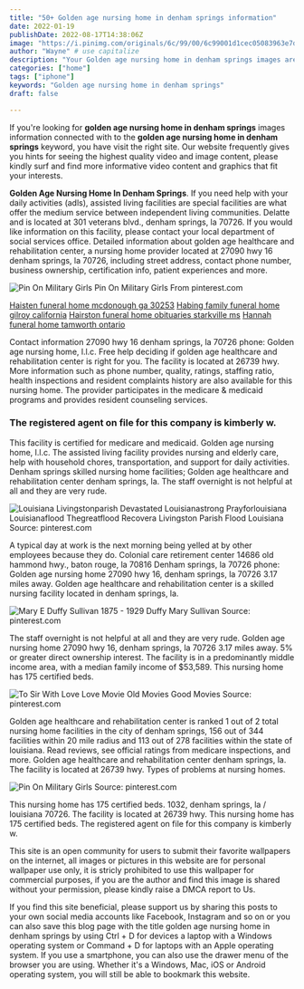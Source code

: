 ```yaml
---
title: "50+ Golden age nursing home in denham springs information"
date: 2022-01-19
publishDate: 2022-08-17T14:38:06Z
image: "https://i.pinimg.com/originals/6c/99/00/6c99001d1cec05083963e7dada9c1449.jpg"
author: "Wayne" # use capitalize
description: "Your Golden age nursing home in denham springs images are available in this site. Golden age nursing home in denham springs are a topic that is being searched for and liked by netizens now. You can Download the Golden age nursing home in denham springs files here. Find and Download all royalty-free photos."
categories: ["home"]
tags: ["iphone"]
keywords: "Golden age nursing home in denham springs"
draft: false

---
```


If you're looking for **golden age nursing home in denham springs** images information connected with to the **golden age nursing home in denham springs** keyword, you have visit the right  site.  Our website frequently  gives you  hints  for seeing  the highest  quality video and image  content, please kindly surf and find more informative video content and graphics  that fit your interests.

**Golden Age Nursing Home In Denham Springs**. If you need help with your daily activities (adls), assisted living facilities are special facilities are what offer the medium service between independent living communities. Delatte and is located at 301 veterans blvd., denham springs, la 70726. If you would like information on this facility, please contact your local department of social services office. Detailed information about golden age healthcare and rehabilitation center, a nursing home provider located at 27090 hwy 16 denham springs, la 70726, including street address, contact phone number, business ownership, certification info, patient experiences and more.

![Pin On Military Girls](https://i.pinimg.com/originals/6c/99/00/6c99001d1cec05083963e7dada9c1449.jpg "Pin On Military Girls")
Pin On Military Girls From pinterest.com

[Haisten funeral home mcdonough ga 30253](/haisten-funeral-home-mcdonough-ga-30253/)
[Habing family funeral home gilroy california](/habing-family-funeral-home-gilroy-california/)
[Hairston funeral home obituaries starkville ms](/hairston-funeral-home-obituaries-starkville-ms/)
[Hannah funeral home tamworth ontario](/hannah-funeral-home-tamworth-ontario/)

Contact information 27090 hwy 16 denham springs, la 70726 phone: Golden age nursing home, l.l.c. Free help deciding if golden age healthcare and rehabilitation center is right for you. The facility is located at 26739 hwy. More information such as phone number, quality, ratings, staffing ratio, health inspections and resident complaints history are also available for this nursing home. The provider participates in the medicare &amp; medicaid programs and provides resident counseling services.

### The registered agent on file for this company is kimberly w.

This facility is certified for medicare and medicaid. Golden age nursing home, l.l.c. The assisted living facility provides nursing and elderly care, help with household chores, transportation, and support for daily activities. Denham springs skilled nursing home facilities; Golden age healthcare and rehabilitation center denham springs, la. The staff overnight is not helpful at all and they are very rude.


![Louisiana Livingstonparish Devastated Louisianastrong Prayforlouisiana Louisianaflood Thegreatflood Recovera Livingston Parish Flood Louisiana](https://i.pinimg.com/originals/a8/0d/bf/a80dbf14146759c7cc3a9e19ae9d52c0.jpg "Louisiana Livingstonparish Devastated Louisianastrong Prayforlouisiana Louisianaflood Thegreatflood Recovera Livingston Parish Flood Louisiana")
Source: pinterest.com

A typical day at work is the next morning being yelled at by other employees because they do. Colonial care retirement center 14686 old hammond hwy., baton rouge, la 70816 Denham springs, la 70726 phone: Golden age nursing home 27090 hwy 16, denham springs, la 70726 3.17 miles away. Golden age healthcare and rehabilitation center is a skilled nursing facility located in denham springs, la.

![Mary E Duffy Sullivan 1875 - 1929 Duffy Mary Sullivan](https://i.pinimg.com/originals/b8/1e/e4/b81ee439e6cc77e55362a796d12a4eb8.jpg "Mary E Duffy Sullivan 1875 - 1929 Duffy Mary Sullivan")
Source: pinterest.com

The staff overnight is not helpful at all and they are very rude. Golden age nursing home 27090 hwy 16, denham springs, la 70726 3.17 miles away. 5% or greater direct ownership interest. The facility is in a predominantly middle income area, with a median family income of $53,589. This nursing home has 175 certified beds.

![To Sir With Love Love Movie Old Movies Good Movies](https://i.pinimg.com/originals/df/77/c8/df77c840ef5091622bb52fffc02ba0bb.jpg "To Sir With Love Love Movie Old Movies Good Movies")
Source: pinterest.com

Golden age healthcare and rehabilitation center is ranked 1 out of 2 total nursing home facilities in the city of denham springs, 156 out of 344 facilities within 20 mile radius and 113 out of 278 facilities within the state of louisiana. Read reviews, see official ratings from medicare inspections, and more. Golden age healthcare and rehabilitation center denham springs, la. The facility is located at 26739 hwy. Types of problems at nursing homes.

![Pin On Military Girls](https://i.pinimg.com/originals/6c/99/00/6c99001d1cec05083963e7dada9c1449.jpg "Pin On Military Girls")
Source: pinterest.com

This nursing home has 175 certified beds. 1032, denham springs, la / louisiana 70726. The facility is located at 26739 hwy. This nursing home has 175 certified beds. The registered agent on file for this company is kimberly w.

This site is an open community for users to submit their favorite wallpapers on the internet, all images or pictures in this website are for personal wallpaper use only, it is stricly prohibited to use this wallpaper for commercial purposes, if you are the author and find this image is shared without your permission, please kindly raise a DMCA report to Us.

If you find this site beneficial, please support us by sharing this posts to your own social media accounts like Facebook, Instagram and so on or you can also save this blog page with the title golden age nursing home in denham springs by using Ctrl + D for devices a laptop with a Windows operating system or Command + D for laptops with an Apple operating system. If you use a smartphone, you can also use the drawer menu of the browser you are using. Whether it's a Windows, Mac, iOS or Android operating system, you will still be able to bookmark this website.
